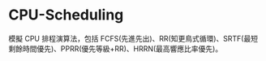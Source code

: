 # CPU-Scheduling
模擬 CPU 排程演算法，包括 FCFS(先進先出)、RR(知更鳥式循環)、SRTF(最短剩餘時間優先)、PPRR(優先等級+RR)、HRRN(最高響應比率優先)。
